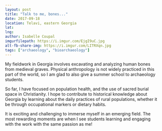 ```yaml
---
layout: post
title: "Talk to me, bones..."
date: 2017-09-18
location: Telavi, eastern Georgia
lat: 
lng: 
author: Isabelle Coupal
imgurfilepath: https://i.imgur.com/EjgI9uC.jpg
alt-fb-share-img: https://i.imgur.com/LITRXqn.jpg
tags: ["archaeology", "bioarchaeology"]
---
```


My fieldwork in Georgia involves excavating and analyzing human bones from medieval graves. Physical anthropology is not widely practiced in this part of the world, so I am glad to also give a summer school to archaeology students. 

So far, I have focused on population health, and the use of sacred burial space in Christianity. I hope to contribute to historical knowledge about Georgia by learning about the daily practices of rural populations, whether it be through occupational markers or dietary habits.

It is exciting and challenging to immerse myself in an emerging field. The most rewarding moments are when I see students learning and engaging with the work with the same passion as me!